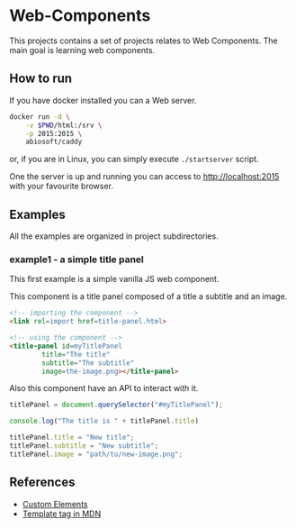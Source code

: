 # Web-Components

This projects contains a set of projects relates to Web Components. The main goal is learning web components.


## How to run

If you have docker installed you can a Web server.

``` bash
docker run -d \
    -v $PWD/html:/srv \
    -p 2015:2015 \
    abiosoft/caddy
```

or, if you are in Linux, you can simply execute ```./startserver``` script.

One the server is up and running you can access to [http://localhost:2015](http://localhost:2015) with your favourite browser. 


## Examples

All the examples are organized in project subdirectories.

### example1 - a simple title panel 

This first example is a simple vanilla JS web component.

This component is a title panel composed of a title a subtitle and an image.

``` html
<!-- importing the component -->
<link rel=import href=title-panel.html>

<!-- using the component -->
<title-panel id=myTitlePanel
        title="The title" 
        subtitle="The subtitle"
        image=the-image.png></title-panel>
```

Also this component have an API to interact with it.


``` javascript
titlePanel = document.querySelector("#myTitlePanel");

console.log("The title is " + titlePanel.title)

titlePanel.title = "New title";
titlePanel.subtitle = "New subtitle";
titlePanel.image = "path/to/new-image.png";
```


## References

  - [Custom Elements](https://developers.google.com/web/fundamentals/architecture/building-components/customelements)
  - [Template tag in MDN](https://developer.mozilla.org/es/docs/Web/HTML/Elemento/template)
